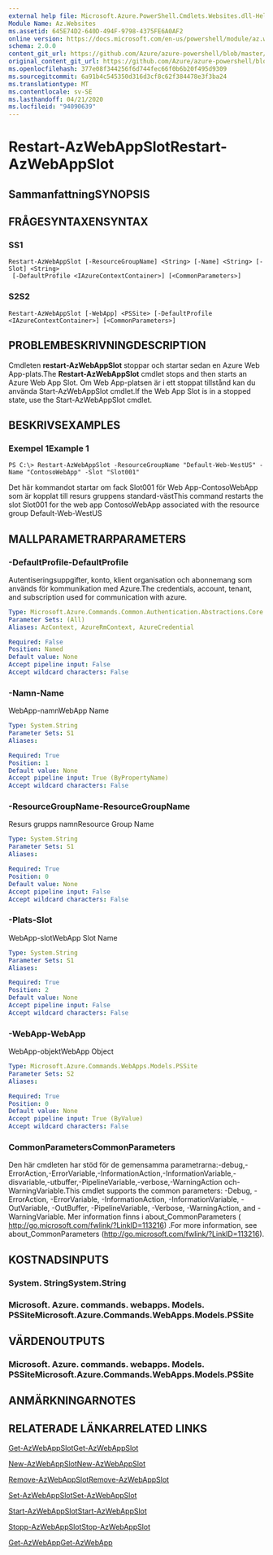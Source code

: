 ```yaml
---
external help file: Microsoft.Azure.PowerShell.Cmdlets.Websites.dll-Help.xml
Module Name: Az.Websites
ms.assetid: 645E74D2-640D-494F-9798-4375FE6A0AF2
online version: https://docs.microsoft.com/en-us/powershell/module/az.websites/restart-azwebappslot
schema: 2.0.0
content_git_url: https://github.com/Azure/azure-powershell/blob/master/src/Websites/Websites/help/Restart-AzWebAppSlot.md
original_content_git_url: https://github.com/Azure/azure-powershell/blob/master/src/Websites/Websites/help/Restart-AzWebAppSlot.md
ms.openlocfilehash: 377e08f344256f6d744fec66f0b6b20f495d9309
ms.sourcegitcommit: 6a91b4c545350d316d3cf8c62f384478e3f3ba24
ms.translationtype: MT
ms.contentlocale: sv-SE
ms.lasthandoff: 04/21/2020
ms.locfileid: "94090639"
---
```

# <span data-ttu-id="534e0-101">Restart-AzWebAppSlot</span><span class="sxs-lookup"><span data-stu-id="534e0-101">Restart-AzWebAppSlot</span></span>

## <span data-ttu-id="534e0-102">Sammanfattning</span><span class="sxs-lookup"><span data-stu-id="534e0-102">SYNOPSIS</span></span>

## <span data-ttu-id="534e0-103">FRÅGESYNTAXEN</span><span class="sxs-lookup"><span data-stu-id="534e0-103">SYNTAX</span></span>

### <span data-ttu-id="534e0-104">S</span><span class="sxs-lookup"><span data-stu-id="534e0-104">S1</span></span>
```
Restart-AzWebAppSlot [-ResourceGroupName] <String> [-Name] <String> [-Slot] <String>
 [-DefaultProfile <IAzureContextContainer>] [<CommonParameters>]
```

### <span data-ttu-id="534e0-105">S2</span><span class="sxs-lookup"><span data-stu-id="534e0-105">S2</span></span>
```
Restart-AzWebAppSlot [-WebApp] <PSSite> [-DefaultProfile <IAzureContextContainer>] [<CommonParameters>]
```

## <span data-ttu-id="534e0-106">PROBLEMBESKRIVNING</span><span class="sxs-lookup"><span data-stu-id="534e0-106">DESCRIPTION</span></span>
<span data-ttu-id="534e0-107">Cmdleten **restart-AzWebAppSlot** stoppar och startar sedan en Azure Web App-plats.</span><span class="sxs-lookup"><span data-stu-id="534e0-107">The **Restart-AzWebAppSlot** cmdlet stops and then starts an Azure Web App Slot.</span></span>
<span data-ttu-id="534e0-108">Om Web App-platsen är i ett stoppat tillstånd kan du använda Start-AzWebAppSlot cmdlet.</span><span class="sxs-lookup"><span data-stu-id="534e0-108">If the Web App Slot is in a stopped state, use the Start-AzWebAppSlot cmdlet.</span></span>

## <span data-ttu-id="534e0-109">BESKRIVS</span><span class="sxs-lookup"><span data-stu-id="534e0-109">EXAMPLES</span></span>

### <span data-ttu-id="534e0-110">Exempel 1</span><span class="sxs-lookup"><span data-stu-id="534e0-110">Example 1</span></span>
```
PS C:\> Restart-AzWebAppSlot -ResourceGroupName "Default-Web-WestUS" -Name "ContosoWebApp" -Slot "Slot001"
```

<span data-ttu-id="534e0-111">Det här kommandot startar om fack Slot001 för Web App-ContosoWebApp som är kopplat till resurs gruppens standard-väst</span><span class="sxs-lookup"><span data-stu-id="534e0-111">This command restarts the slot Slot001 for the web app ContosoWebApp associated with the resource group Default-Web-WestUS</span></span>

## <span data-ttu-id="534e0-112">MALLPARAMETRAR</span><span class="sxs-lookup"><span data-stu-id="534e0-112">PARAMETERS</span></span>

### <span data-ttu-id="534e0-113">-DefaultProfile</span><span class="sxs-lookup"><span data-stu-id="534e0-113">-DefaultProfile</span></span>
<span data-ttu-id="534e0-114">Autentiseringsuppgifter, konto, klient organisation och abonnemang som används för kommunikation med Azure.</span><span class="sxs-lookup"><span data-stu-id="534e0-114">The credentials, account, tenant, and subscription used for communication with azure.</span></span>

```yaml
Type: Microsoft.Azure.Commands.Common.Authentication.Abstractions.Core.IAzureContextContainer
Parameter Sets: (All)
Aliases: AzContext, AzureRmContext, AzureCredential

Required: False
Position: Named
Default value: None
Accept pipeline input: False
Accept wildcard characters: False
```

### <span data-ttu-id="534e0-115">-Namn</span><span class="sxs-lookup"><span data-stu-id="534e0-115">-Name</span></span>
<span data-ttu-id="534e0-116">WebApp-namn</span><span class="sxs-lookup"><span data-stu-id="534e0-116">WebApp Name</span></span>

```yaml
Type: System.String
Parameter Sets: S1
Aliases:

Required: True
Position: 1
Default value: None
Accept pipeline input: True (ByPropertyName)
Accept wildcard characters: False
```

### <span data-ttu-id="534e0-117">-ResourceGroupName</span><span class="sxs-lookup"><span data-stu-id="534e0-117">-ResourceGroupName</span></span>
<span data-ttu-id="534e0-118">Resurs grupps namn</span><span class="sxs-lookup"><span data-stu-id="534e0-118">Resource Group Name</span></span>

```yaml
Type: System.String
Parameter Sets: S1
Aliases:

Required: True
Position: 0
Default value: None
Accept pipeline input: False
Accept wildcard characters: False
```

### <span data-ttu-id="534e0-119">-Plats</span><span class="sxs-lookup"><span data-stu-id="534e0-119">-Slot</span></span>
<span data-ttu-id="534e0-120">WebApp-slot</span><span class="sxs-lookup"><span data-stu-id="534e0-120">WebApp Slot Name</span></span>

```yaml
Type: System.String
Parameter Sets: S1
Aliases:

Required: True
Position: 2
Default value: None
Accept pipeline input: False
Accept wildcard characters: False
```

### <span data-ttu-id="534e0-121">-WebApp</span><span class="sxs-lookup"><span data-stu-id="534e0-121">-WebApp</span></span>
<span data-ttu-id="534e0-122">WebApp-objekt</span><span class="sxs-lookup"><span data-stu-id="534e0-122">WebApp Object</span></span>

```yaml
Type: Microsoft.Azure.Commands.WebApps.Models.PSSite
Parameter Sets: S2
Aliases:

Required: True
Position: 0
Default value: None
Accept pipeline input: True (ByValue)
Accept wildcard characters: False
```

### <span data-ttu-id="534e0-123">CommonParameters</span><span class="sxs-lookup"><span data-stu-id="534e0-123">CommonParameters</span></span>
<span data-ttu-id="534e0-124">Den här cmdleten har stöd för de gemensamma parametrarna:-debug,-ErrorAction,-ErrorVariable,-InformationAction,-InformationVariable,-disvariable,-utbuffer,-PipelineVariable,-verbose,-WarningAction och-WarningVariable.</span><span class="sxs-lookup"><span data-stu-id="534e0-124">This cmdlet supports the common parameters: -Debug, -ErrorAction, -ErrorVariable, -InformationAction, -InformationVariable, -OutVariable, -OutBuffer, -PipelineVariable, -Verbose, -WarningAction, and -WarningVariable.</span></span> <span data-ttu-id="534e0-125">Mer information finns i about_CommonParameters ( http://go.microsoft.com/fwlink/?LinkID=113216) .</span><span class="sxs-lookup"><span data-stu-id="534e0-125">For more information, see about_CommonParameters (http://go.microsoft.com/fwlink/?LinkID=113216).</span></span>

## <span data-ttu-id="534e0-126">KOSTNADS</span><span class="sxs-lookup"><span data-stu-id="534e0-126">INPUTS</span></span>

### <span data-ttu-id="534e0-127">System. String</span><span class="sxs-lookup"><span data-stu-id="534e0-127">System.String</span></span>

### <span data-ttu-id="534e0-128">Microsoft. Azure. commands. webapps. Models. PSSite</span><span class="sxs-lookup"><span data-stu-id="534e0-128">Microsoft.Azure.Commands.WebApps.Models.PSSite</span></span>

## <span data-ttu-id="534e0-129">VÄRDEN</span><span class="sxs-lookup"><span data-stu-id="534e0-129">OUTPUTS</span></span>

### <span data-ttu-id="534e0-130">Microsoft. Azure. commands. webapps. Models. PSSite</span><span class="sxs-lookup"><span data-stu-id="534e0-130">Microsoft.Azure.Commands.WebApps.Models.PSSite</span></span>

## <span data-ttu-id="534e0-131">ANMÄRKNINGAR</span><span class="sxs-lookup"><span data-stu-id="534e0-131">NOTES</span></span>

## <span data-ttu-id="534e0-132">RELATERADE LÄNKAR</span><span class="sxs-lookup"><span data-stu-id="534e0-132">RELATED LINKS</span></span>

[<span data-ttu-id="534e0-133">Get-AzWebAppSlot</span><span class="sxs-lookup"><span data-stu-id="534e0-133">Get-AzWebAppSlot</span></span>](./Get-AzWebAppSlot.md)

[<span data-ttu-id="534e0-134">New-AzWebAppSlot</span><span class="sxs-lookup"><span data-stu-id="534e0-134">New-AzWebAppSlot</span></span>](./New-AzWebAppSlot.md)

[<span data-ttu-id="534e0-135">Remove-AzWebAppSlot</span><span class="sxs-lookup"><span data-stu-id="534e0-135">Remove-AzWebAppSlot</span></span>](./Remove-AzWebAppSlot.md)

[<span data-ttu-id="534e0-136">Set-AzWebAppSlot</span><span class="sxs-lookup"><span data-stu-id="534e0-136">Set-AzWebAppSlot</span></span>](./Set-AzWebAppSlot.md)

[<span data-ttu-id="534e0-137">Start-AzWebAppSlot</span><span class="sxs-lookup"><span data-stu-id="534e0-137">Start-AzWebAppSlot</span></span>](./Start-AzWebAppSlot.md)

[<span data-ttu-id="534e0-138">Stopp-AzWebAppSlot</span><span class="sxs-lookup"><span data-stu-id="534e0-138">Stop-AzWebAppSlot</span></span>](./Stop-AzWebAppSlot.md)

[<span data-ttu-id="534e0-139">Get-AzWebApp</span><span class="sxs-lookup"><span data-stu-id="534e0-139">Get-AzWebApp</span></span>](./Get-AzWebApp.md)
